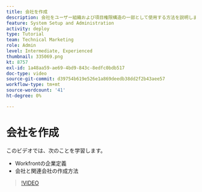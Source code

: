 ```yaml
---
title: 会社を作成
description: 会社をユーザー組織および項目権限構造の一部として使用する方法を説明します。 次に、組織の会社を作成します。
feature: System Setup and Administration
activity: deploy
type: Tutorial
team: Technical Marketing
role: Admin
level: Intermediate, Experienced
thumbnail: 335069.png
kt: 8757
exl-id: 1a48aa59-ae69-4bd9-843c-8edfc0bdb517
doc-type: video
source-git-commit: d39754b619e526e1a869deedb38dd2f2b43aee57
workflow-type: tm+mt
source-wordcount: '41'
ht-degree: 0%

---
```


# 会社を作成

このビデオでは、次のことを学習します。

* Workfrontの企業定義
* 会社と関連会社の作成方法

>[!VIDEO](https://video.tv.adobe.com/v/335069/?quality=12)
